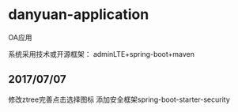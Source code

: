 # danyuan-application
OA应用

系统采用技术或开源框架：
adminLTE+spring-boot+maven

## 2017/07/07
修改ztree完善点击选择图标
添加安全框架spring-boot-starter-security

